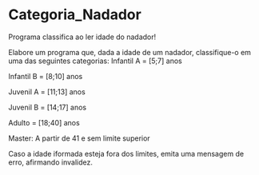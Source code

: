 # Categoria_Nadador
 Programa classifica ao ler idade do nadador!

Elabore um programa que, dada a idade de um nadador, classifique-o em uma das seguintes categorias:
Infantil A = [5;7] anos

Infantil B = [8;10] anos

Juvenil A = [11;13] anos

Juvenil B = [14;17] anos

Adulto = [18;40] anos

Master: A partir de 41 e sem limite superior

Caso a idade iformada esteja fora dos limites, emita uma mensagem de erro, afirmando invalidez.